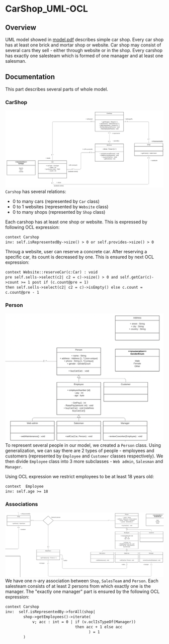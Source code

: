# CarShop_UML-OCL

## Overview
UML model showed in [model.pdf](model.pdf) describes simple car shop. Every car shop has at least one brick and mortar shop or website. Car shop may consist of several cars they sell - either through website or in the shop. Every carshop has exactly one salesteam which is formed of one manager and at least one salesman.

## Documentation
This part describes several parts of whole model.

### CarShop
![carshop_img](carshop.png)
`Carshop` has several relations:
- 0 to many cars (represented by `Car` class)
- 0 to 1 websites (represented by `Website` class)
- 0 to many shops (represented by `Shop` class)

Each carshop has at least one shop or website. This is expressed by following OCL expression:
```
context Carshop
inv: self.isRepresentedBy->size() > 0 or self.provides->size() > 0
```
Throug a website, user can reserve a concrete car. 
After reserving a specific car, its count is decreased by one. This is ensured by next OCL expression:
```
context Website::reserveCar(c:Car) : void
pre self.sells->select(c2| c2 = c)->size() > 0 and self.getCar(c)->count >= 1 post if (c.count@pre = 1)
then self.sells->select(c2| c2 = c)->isEmpty() else c.count = c.count@pre - 1
```

### Person
![person_img](person.png)
To represent several people in our model, we created a `Person` class. Using generalization, we can say there are 2 types of people - employees and customers (represented by `Employee` and `Customer` classes respectively). We then divide `Employee` class into 3 more subclasses - `Web admin`, `Salesman` and `Manager`.

Using OCL expression we restrict employees to be at least 18 years old:
```
context  Employee
inv: self.age >= 18
```

### Associations
![n-ary_img](n-ary_association.png)
We have one n-ary association between `Shop`, `SalesTeam` and `Person`. Each salesteam consists of at least 2 persons from which exactly one is the manager. The "exactly one manager" part is ensured by the following OCL expression: 
```
context Carshop
inv:  self.isRepresentedBy->forAll(shop| 
		shop->getEmployees()->iterate(
            v; acc : int = 0 | if (v.oclIsTypeOf(Manager))
					           then acc + 1 else acc
                                     ) = 1
		)
```
